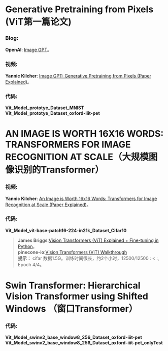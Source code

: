 # Generative Pretraining from Pixels (ViT第一篇论文)
### Blog:
 **OpenAI**: [Image GPT](https://openai.com/index/image-gpt/)。
### 视频:
 **Yannic Kilcher**: [Image GPT: Generative Pretraining from Pixels (Paper Explained)](https://www.youtube.com/watch?v=TrdevFK_am4&list=LL&index=8)。
### 代码:
 **Vit_Model_prototye_Dataset_MNIST**  
 **Vit_Model_prototye_Dataset_oxford-iiit-pet**

# AN IMAGE IS WORTH 16X16 WORDS: TRANSFORMERS FOR IMAGE RECOGNITION AT SCALE（大规模图像识别的Transformer）
### 视频:
 **Yannic Kilcher**: [An Image is Worth 16x16 Words: Transformers for Image Recognition at Scale (Paper Explained)](https://www.youtube.com/watch?v=TrdevFK_am4&list=LL&index=8)。
### 代码:
 **Vit_Model_vit-base-patch16-224-in21k_Dataset_Cifar10**
> **James Briggs**:[Vision Transformers (ViT) Explained + Fine-tuning in Python](https://www.youtube.com/watch?v=qU7wO02urYU&list=LL&index=11&t=78s)。  
> **pinecone-io**:[Vision Transformers (ViT) Walkthrough ](https://github.com/pinecone-io/examples/blob/master/learn/search/image/image-retrieval-ebook/vision-transformers/vit.ipynb)  
> **提示：** cifar 数据1.5G。训练时间很长，约2个小时，12500/12500 : < :, Epoch 4/4。

# Swin Transformer: Hierarchical Vision Transformer using Shifted Windows （窗口Transformer）
### 代码:
 **Vit_Model_swinv2_base_window8_256_Dataset_oxford-iiit-pet**
 **Vit_Model_swinv2_base_window8_256_Dataset_oxford-iiit-pet_onlyTest**


